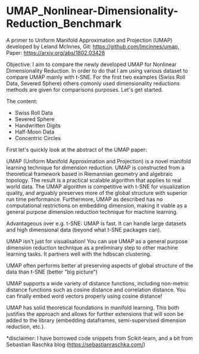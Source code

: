 # UMAP_Nonlinear-Dimensionality-Reduction_Benchmark
A primer to Uniform Manifold Approximation and Projection (UMAP)
developed by Leland McInnes, Git: https://github.com/lmcinnes/umap, Paper: https://arxiv.org/abs/1802.03426

Objective: I aim to compare the newly developed UMAP for Nonlinear Dimensionality Reduction. In order to do that I am using various dataset to compare UMAP mainly with t-SNE. For the first two examples (Swiss Roll Data, Severed Sphere) others comonly used dimensionality reductions methods are given for comparisons purposes. Let's get started.

The content:

- Swiss Roll Data
- Severed Sphere
- Handwritten Digits
- Half-Moon Data
- Concentric Circles

First let's quickly look at the abstract of the UMAP paper:

UMAP (Uniform Manifold Approximation and Projection) is a novel manifold learning technique for dimension reduction. UMAP is constructed from a theoretical framework based in Riemannian geometry and algebraic topology. The result is a practical scalable algorithm that applies to real world data. The UMAP algorithm is competitive with t-SNE for visualization quality, and arguably preserves more of the global structure with superior run time performance. Furthermore, UMAP as described has no computational restrictions on embedding dimension, making it viable as a general purpose dimension reduction technique for machine learning.

Advantageous over e.g. t-SNE:
UMAP is fast. It can handle large datasets and high dimensional data (beyond what t-SNE packages can).

UMAP isn't just for visualisation! You can use UMAP as a general purpose dimension reduction technique as a preliminary step to other machine learning tasks. It partners well with the hdbscan clustering.

UMAP often performs better at preserving aspects of global structure of the data than t-SNE (better "big picture")

UMAP supports a wide variety of distance functions, including non-metric distance functions such as cosine distance and correlation distance. You can finally embed word vectors properly using cosine distance!

UMAP has solid theoretical foundations in manifold learning. This both justifies the approach and allows for further extensions that will soon be added to the library (embedding dataframes, semi-supervised dimension reduction, etc.).

*disclaimer: I have borrowed code snippets from Scikit-learn, and a bit from Sebastian Raschka blog (https://sebastianraschka.com/)
